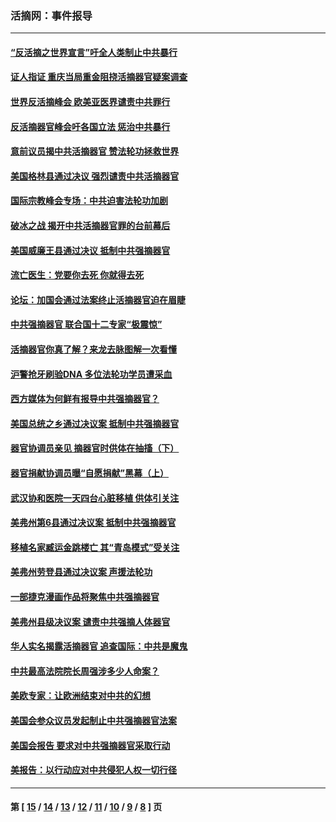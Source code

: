 ### 活摘网：事件报导
---
#### [“反活摘之世界宣言”吁全人类制止中共暴行](../../pages/nf5877/n13259730.md?11090430) 
#### [证人指证 重庆当局重金阻挠活摘器官疑案调查](../../pages/nf5877/n13259127.md?11090430) 
#### [世界反活摘峰会 欧美亚医界谴责中共罪行](../../pages/nf5877/n13253550.md?11090430) 
#### [反活摘器官峰会吁各国立法 惩治中共暴行](../../pages/nf5877/n13245052.md?11090430) 
#### [意前议员揭中共活摘器官 赞法轮功拯救世界](../../pages/nf5877/n13203445.md?11090430) 
#### [美国格林县通过决议 强烈谴责中共活摘器官](../../pages/nf5877/n13119367.md?11090430) 
#### [国际宗教峰会专场：中共迫害法轮功加剧](../../pages/nf5877/n13088279.md?11090430) 
#### [破冰之战 揭开中共活摘器官罪的台前幕后](../../pages/nf5877/n13082457.md?11090430) 
#### [美国威廉王县通过决议 抵制中共强摘器官](../../pages/nf5877/n13056521.md?11090430) 
#### [流亡医生：党要你去死 你就得去死](../../pages/nf5877/n13052835.md?11090430) 
#### [论坛：加国会通过法案终止活摘器官迫在眉睫](../../pages/nf5877/n13029839.md?11090430) 
#### [中共强摘器官 联合国十二专家“极震惊”](../../pages/nf5877/n13024313.md?11090430) 
#### [活摘器官你真了解？来龙去脉图解一次看懂](../../pages/nf5877/n13013820.md?11090430) 
#### [沪警抢牙刷验DNA 多位法轮功学员遭采血](../../pages/nf5877/n12969218.md?11090430) 
#### [西方媒体为何鲜有报导中共强摘器官？](../../pages/nf5877/n12932034.md?11090430) 
#### [美国总统之乡通过决议案 抵制中共强摘器官](../../pages/nf5877/n12908242.md?11090430) 
#### [器官协调员亲见 摘器官时供体在抽搐（下）](../../pages/nf5877/n12898622.md?11090430) 
#### [器官捐献协调员曝“自愿捐献”黑幕（上）](../../pages/nf5877/n12878830.md?11090430) 
#### [武汉协和医院一天四台心脏移植 供体引关注](../../pages/nf5877/n12863175.md?11090430) 
#### [美弗州第6县通过决议案 抵制中共强摘器官](../../pages/nf5877/n12805218.md?11090430) 
#### [移植名家臧运金跳楼亡 其“青岛模式”受关注](../../pages/nf5877/n12803746.md?11090430) 
#### [美弗州劳登县通过决议案 声援法轮功](../../pages/nf5877/n12785715.md?11090430) 
#### [一部捷克漫画作品将聚焦中共强摘器官](../../pages/nf5877/n12785954.md?11090430) 
#### [美弗州县级决议案 谴责中共强摘人体器官](../../pages/nf5877/n12721290.md?11090430) 
#### [华人实名揭露活摘器官 追查国际：中共是魔鬼](../../pages/nf5877/n12691724.md?11090430) 
#### [中共最高法院院长周强涉多少人命案？](../../pages/nf5877/n12678074.md?11090430) 
#### [美欧专家：让欧洲结束对中共的幻想](../../pages/nf5877/n12652921.md?11090430) 
#### [美国会参众议员发起制止中共强摘器官法案](../../pages/nf5877/n12627668.md?11090430) 
#### [美国会报告 要求对中共强摘器官采取行动](../../pages/nf5877/n12448233.md?11090430) 
#### [美报告：以行动应对中共侵犯人权一切行径](../../pages/nf5877/n12443204.md?11090430) 

---
#### 第 [ [15](./15.md?11090430) / [14](./14.md?11090430) / [13](./13.md?11090430) / [12](./12.md?11090430) / [11](./11.md?11090430) / [10](./10.md?11090430) / [9](./9.md?11090430) / [8](./8.md?11090430) ] 页
